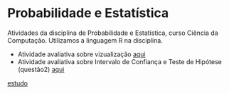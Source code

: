 # Probabilidade e Estatística

Atividades da disciplina de Probabilidade e Estatística, curso Ciência da Computação. Utilizamos a linguagem R na disciplina.

* Atividade avaliativa sobre vizualização  [aqui](https://github.com/juliaDmiranda/Prob-Est/blob/main/enunciado.Rmd)
* Atividade avaliativa sobre Intervalo de Confiança e Teste de Hipótese (questão2) [aqui](https://github.com/juliaDmiranda/Prob-Est/blob/main/enunciado.Rmd)

[estudo](https://github.com/juliaDmiranda/R.git)
